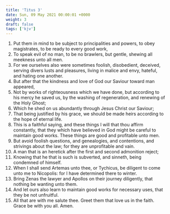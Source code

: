 ```yaml
---
title: 'Titus 3'
date: Sun, 09 May 2021 00:00:01 +0000
weight: 3
draft: false
tags: ['kjv'] 
---
```


1. Put them in mind to be subject to principalities and powers, to obey magistrates, to be ready to every good work,
2. To speak evil of no man, to be no brawlers, but gentle, shewing all meekness unto all men.
3. For we ourselves also were sometimes foolish, disobedient, deceived, serving divers lusts and pleasures, living in malice and envy, hateful, and hating one another.
4. But after that the kindness and love of God our Saviour toward man appeared,
5. Not by works of righteousness which we have done, but according to his mercy he saved us, by the washing of regeneration, and renewing of the Holy Ghost;
6. Which he shed on us abundantly through Jesus Christ our Saviour;
7. That being justified by his grace, we should be made heirs according to the hope of eternal life.
8. This is a faithful saying, and these things I will that thou affirm constantly, that they which have believed in God might be careful to maintain good works. These things are good and profitable unto men.
9. But avoid foolish questions, and genealogies, and contentions, and strivings about the law; for they are unprofitable and vain.
10. A man that is an heretick after the first and second admonition reject;
11. Knowing that he that is such is subverted, and sinneth, being condemned of himself.
12. When I shall send Artemas unto thee, or Tychicus, be diligent to come unto me to Nicopolis: for I have determined there to winter.
13. Bring Zenas the lawyer and Apollos on their journey diligently, that nothing be wanting unto them.
14. And let ours also learn to maintain good works for necessary uses, that they be not unfruitful.
15. All that are with me salute thee. Greet them that love us in the faith. Grace be with you all. Amen.
